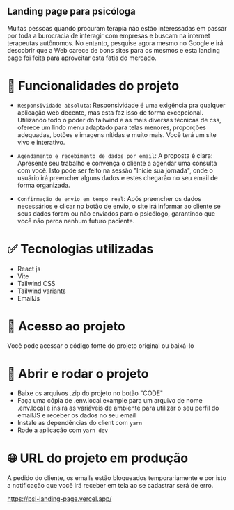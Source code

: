 ## Landing page para psicóloga

Muitas pessoas quando procuram terapia não estão interessadas em passar por toda a burocracia de interagir com empresas e buscam na internet terapeutas autônomos. No entanto, pesquise agora mesmo no Google e irá descobrir que a Web carece de bons sites para os mesmos e esta landing page foi feita para aproveitar esta fatia do mercado.

# :hammer: Funcionalidades do projeto

- `Responsividade absoluta`: Responsividade é uma exigência pra qualquer aplicação web decente, mas esta faz isso de forma excepcional. Utilizando todo o poder do tailwind e as mais diversas técnicas de css, oferece um lindo menu adaptado para telas menores, proporções adequadas, botões e imagens nítidas e muito mais. Você terá um site vivo e interativo.

- `Agendamento e recebimento de dados por email`: A proposta é clara: Apresente seu trabalho e convença o cliente a agendar uma consulta com você. Isto pode ser feito na sessão "Inicie sua jornada", onde o usuário irá preencher alguns dados e estes chegarão no seu email de forma organizada.

- `Confirmação de envio em tempo real`: Após preencher os dados necessários e clicar no botão de envio, o site irá informar ao cliente se seus dados foram ou não enviados para o psicólogo, garantindo que você não perca nenhum futuro paciente.

# :white_check_mark: Tecnologias utilizadas

- React js
- Vite
- Tailwind CSS
- Tailwind variants
- EmailJs
  
# :open_file_folder: Acesso ao projeto
Você pode acessar o código fonte do projeto original ou baixá-lo

# :checkered_flag: Abrir e rodar o projeto

- Baixe os arquivos .zip do projeto no botão "CODE"
- Faça uma cópia de .env.local.example para um arquivo de nome .env.local e insira as variáveis de ambiente para utilizar o seu perfil do emailJS e receber os dados no seu email
- Instale as dependências do client com `yarn`
- Rode a aplicação com `yarn dev`

# :globe_with_meridians: URL do projeto em produção
A pedido do cliente, os emails estão bloqueados temporariamente e por isto a notificação que você irá receber em tela ao se cadastrar será de erro.

https://psi-landing-page.vercel.app/
